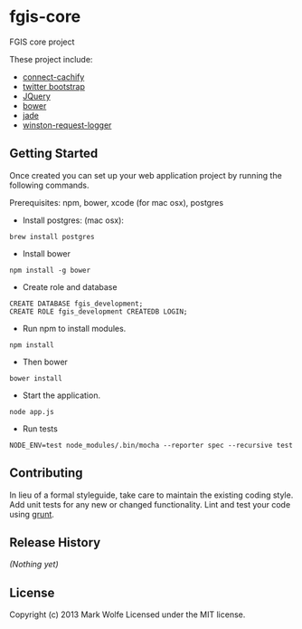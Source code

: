 # fgis-core

FGIS core project

These project include:

* [connect-cachify](https://github.com/mozilla/connect-cachify)
* [twitter bootstrap](http://twitter.github.com/bootstrap/)
* [JQuery](http://jquery.com/)
* [bower](http://twitter.github.com/bower/)
* [jade](http://jade-lang.com/)
* [winston-request-logger](https://github.com/wolfeidau/winston-request-logger)


## Getting Started

Once created you can set up your web application project by running the following commands.

Prerequisites:
npm, bower, xcode (for mac osx), postgres

* Install postgres:
(mac osx): 

```
brew install postgres
```

* Install bower

```
npm install -g bower
```

* Create role and database

```
CREATE DATABASE fgis_development;
CREATE ROLE fgis_development CREATEDB LOGIN;
```

* Run npm to install modules.

```
npm install
```
* Then bower

```
bower install

```

* Start the application.

```
node app.js
```

* Run tests

```
NODE_ENV=test node_modules/.bin/mocha --reporter spec --recursive test
```


## Contributing
In lieu of a formal styleguide, take care to maintain the existing coding style. Add unit tests for any new or changed functionality. Lint and test your code using [grunt](https://github.com/gruntjs/grunt).

## Release History
_(Nothing yet)_

## License
Copyright (c) 2013 Mark Wolfe
Licensed under the MIT license.
